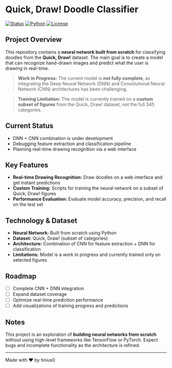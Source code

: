 # Quick, Draw! Doodle Classifier

[![Status](https://img.shields.io/badge/status-WIP-yellow)](https://github.com/)
[![Python](https://img.shields.io/badge/python-3.11-blue)](https://www.python.org/)
[![License](https://img.shields.io/badge/license-MIT-green)](LICENSE)

## Project Overview
This repository contains a **neural network built from scratch** for classifying doodles from the **Quick, Draw!** dataset. The main goal is to create a model that can recognize hand-drawn images and predict what the user is drawing in real-time.  

> **Work in Progress:** The current model is **not fully complete**, as integrating the Deep Neural Network (DNN) and Convolutional Neural Network (CNN) architectures has been challenging.  

> **Training Limitation:** The model is currently trained on a **custom subset of figures** from the Quick, Draw! dataset, not the full 345 categories.

## Current Status
- DNN + CNN combination is under development  
- Debugging feature extraction and classification pipeline  
- Planning real-time drawing recognition via a web interface  

## Key Features
- **Real-time Drawing Recognition:** Draw doodles on a web interface and get instant predictions  
- **Custom Training:** Scripts for training the neural network on a subset of Quick, Draw! figures  
- **Performance Evaluation:** Evaluate model accuracy, precision, and recall on the test set  

## Technology & Dataset
- **Neural Network:** Built from scratch using Python  
- **Dataset:** Quick, Draw! (subset of categories)  
- **Architecture:** Combination of CNN for feature extraction + DNN for classification  
- **Limitations:** Model is a work in progress and currently trained only on selected figures  

## Roadmap
- [ ] Complete CNN + DNN integration  
- [ ] Expand dataset coverage  
- [ ] Optimize real-time prediction performance  
- [ ] Add visualizations of training progress and predictions  

## Notes
This project is an exploration of **building neural networks from scratch** without using high-level frameworks like TensorFlow or PyTorch. Expect bugs and incomplete functionality as the architecture is refined.

---

Made with ❤️ by tinius0
